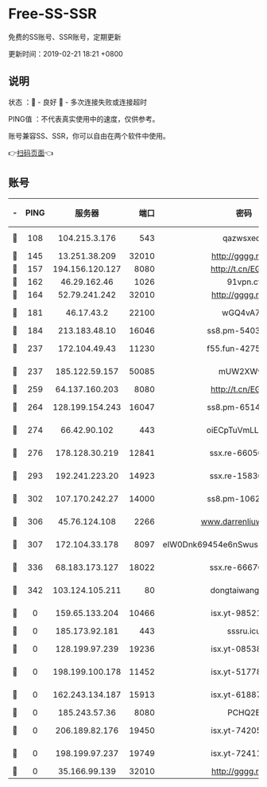 # Free-SS-SSR

免费的SS账号、SSR账号，定期更新

更新时间：2019-02-21 18:21 +0800

## 说明

状态     ：🙂 - 良好 🙁 - 多次连接失败或连接超时

PING值   ：不代表真实使用中的速度，仅供参考。

账号兼容SS、SSR，你可以自由在两个软件中使用。

👉[扫码页面](https://liesauer.github.io/free-ss-ssr.github.io/)👈

## 账号

|-|PING|服务器|端口|密码|加密方式|区域|
|:----:|:----:|:-----:|-----:|:----:|:----:|:----:|
|🙂|108|104.215.3.176|543|qazwsxedc|aes-256-gcm|JP|
|🙂|145|13.251.38.209|32010|http://gggg.rocks|chacha20|SG|
|🙂|157|194.156.120.127|8080|http://t.cn/EGJIyrl|rc4-md5|RU|
|🙂|162|46.29.162.46|1026|91vpn.cf|rc4-md5|RU|
|🙂|164|52.79.241.242|32010|http://gggg.rocks|chacha20|KR|
|🙂|181|46.17.43.2|22100|wGQ4vA7D|aes-256-gcm|RU|
|🙂|184|213.183.48.10|16046|ss8.pm-54030489|rc4-md5|RU|
|🙂|237|172.104.49.43|11230|f55.fun-42754708|aes-256-cfb|SG|
|🙂|237|185.122.59.157|50085|mUW2XWw8|aes-256-cfb|GB|
|🙂|259|64.137.160.203|8080|http://t.cn/EGJIyrl|rc4-md5|CA|
|🙂|264|128.199.154.243|16047|ss8.pm-65144282|aes-256-cfb|SG|
|🙂|274|66.42.90.102|443|oiECpTuVmLLxk4Ts|aes-256-cfb|US|
|🙂|276|178.128.30.219|12841|ssx.re-66050306|aes-256-cfb|SG|
|🙂|293|192.241.223.20|14923|ssx.re-15830035|aes-256-cfb|US|
|🙂|302|107.170.242.27|14000|ss8.pm-10628623|aes-256-cfb|US|
|🙂|306|45.76.124.108|2266|www.darrenliuwei.com|aes-256-cfb|AU|
|🙂|307|172.104.33.178|8097|eIW0Dnk69454e6nSwuspv9DmS201tQ0D|aes-256-cfb|SG|
|🙂|336|68.183.173.127|18022|ssx.re-66670067|aes-256-cfb|US|
|🙁|342|103.124.105.211|80|dongtaiwang.com|aes-256-cfb|US|
|🙁|0|159.65.133.204|10466|isx.yt-98521403|aes-256-cfb|SG|
|🙁|0|185.173.92.181|443|sssru.icu|rc4-md5|RU|
|🙁|0|128.199.97.239|19236|isx.yt-08538888|aes-256-cfb|SG|
|🙁|0|198.199.100.178|11452|isx.yt-51778386|aes-256-cfb|US|
|🙁|0|162.243.134.187|15913|isx.yt-61887596|aes-256-cfb|US|
|🙁|0|185.243.57.36|8080|PCHQ2E|rc4-md5|US|
|🙁|0|206.189.82.176|19450|isx.yt-74205456|aes-256-cfb|SG|
|🙁|0|198.199.97.237|19749|isx.yt-72411034|aes-256-cfb|US|
|🙁|0|35.166.99.139|32010|http://gggg.rocks|chacha20|US|
